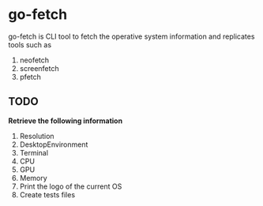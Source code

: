 # go-fetch
go-fetch is CLI tool to fetch the operative system information and replicates tools such as
1. neofetch
2. screenfetch
3. pfetch

## TODO
**Retrieve the following information**
1. Resolution
2. DesktopEnvironment
3. Terminal
4. CPU
5. GPU
6. Memory
7. Print the logo of the current OS
8. Create tests files
